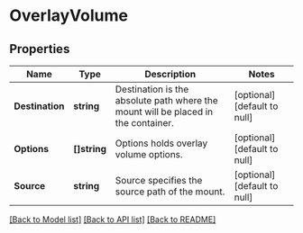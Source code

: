 # OverlayVolume

## Properties
Name | Type | Description | Notes
------------ | ------------- | ------------- | -------------
**Destination** | **string** | Destination is the absolute path where the mount will be placed in the container. | [optional] [default to null]
**Options** | **[]string** | Options holds overlay volume options. | [optional] [default to null]
**Source** | **string** | Source specifies the source path of the mount. | [optional] [default to null]

[[Back to Model list]](../README.md#documentation-for-models) [[Back to API list]](../README.md#documentation-for-api-endpoints) [[Back to README]](../README.md)

